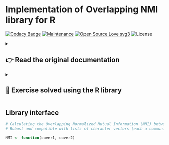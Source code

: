 # Implementation of Overlapping NMI library for R

[![Codacy Badge](https://app.codacy.com/project/badge/Grade/995b6a66d00f4901872d566d2ef1d4a6)](https://app.codacy.com/gh/R0mb0/Overlapping-NMI-R/dashboard?utm_source=gh&utm_medium=referral&utm_content=&utm_campaign=Badge_grade)
[![Maintenance](https://img.shields.io/badge/Maintained%3F-yes-green.svg)](https://github.com/R0mb0/Overlapping-NMI-R)
[![Open Source Love svg3](https://badges.frapsoft.com/os/v3/open-source.svg?v=103)](https://github.com/R0mb0/Overlapping-NMI-R)
![License](https://img.shields.io/badge/license-AGPLv3-blue.svg?style=plastic)

<details>
<summary>
   
## 👉 Read the original documentation

</summary>

An implementation of a Normalized Mutual Information (NMI) measure for sets of overlapping clusters.

Fully described in:
   "Normalized Mutual Information to evaluate overlapping community finding algorithms"
   by Aaron F. McDaid, Derek Greene, Neil Hurley
   http://arxiv.org/abs/1110.2515

Our method is based on the method described in Appendix B at the end of:
  "Detecting the overlapping and hierarchical community structure in complex networks"
  by Andrea Lancichinetti, Santo Fortunato and János Kertész
  http://iopscience.iop.org/1367-2630/11/3/033015/


== Usage ==

  make onmi
  onmi FILE1 FILE2

The filesnames record the sets of communities. A typical use case is to have
the "true" communities in one file and and those found by your algorithm
in the other file. One line per community. The nodes are
separated by whitespace, and any non-whitespace characters may be used in the
node names.


== Contact ==

Send any comments or queries or requests to aaronmcdaid@gmail.com


== Citation for Bibtex ==

@article{McDaidNMI,
    abstract = {Given the increasing popularity of algorithms for overlapping clustering, in
particular in social network analysis, quantitative measures are needed to
measure the accuracy of a method. Given a set of true clusters, and the set of
clusters found by an algorithm, these sets of clusters must be compared to see
how similar or different the sets are. A normalized measure is desirable in
many contexts, for example assigning a value of 0 where the two sets are
totally dissimilar, and 1 where they are identical. A measure based on
normalized mutual information, [1], has recently become popular. We demonstrate
unintuitive behaviour of this measure, and show how this can be corrected by
using a more conventional normalization. We compare the results to that of
other measures, such as the Omega index [2].},
    archivePrefix = {arXiv},
    author = {McDaid, Aaron F. and Greene, Derek and Hurley, Neil},
    citeulike-article-id = {9896732},
    citeulike-linkout-0 = {http://arxiv.org/abs/1110.2515},
    citeulike-linkout-1 = {http://arxiv.org/pdf/1110.2515},
    day = {11},
    eprint = {1110.2515},
    month = oct,
    posted-at = {2011-10-13 02:42:56},
    priority = {0},
    title = {Normalized Mutual Information to evaluate overlapping community finding algorithms},
    url = {http://arxiv.org/abs/1110.2515},
    year = {2011}
}

</details>

<details>
<summary>

## 📝 Exercise solved using the R library
   
</summary>

### Where the exercise has been taken 

The exercise is: 38.9.1/2 from this [book](https://www.networkatlas.eu/files/sna_book.pdf)  

### Exercise text 

Use the k-clique algorithm to find overlapping communities in the network at [http://www.networkatlas.eu/exercises/38/1/data.
txt](http://www.networkatlas.eu/exercises/38/1/data.txt). Test how many nodes are part of no community for k equal to 3, 4, and 5.

Compare the k-clique results with the coverage in [http://www.networkatlas.eu/exercises/38/2/comms.txt](http://www.networkatlas.eu/exercises/38/2/comms.txt), by using any variation of overlapping NMI from [https://github.com/aaronmcdaid/Overlapping-NMI](https://github.com/aaronmcdaid/Overlapping-NMI). For which value of k do you get the best performance?

### Library 

```R
# Calculating the Overlapping Normalized Mutual Information (NMI) between two covers
# Robust and compatible with lists of character vectors (each a community)

get_membership_matrix <- function(communities, all_nodes) {
  mat <- matrix(0, nrow=length(all_nodes), ncol=length(communities))
  rownames(mat) <- all_nodes
  for (j in seq_along(communities)) {
    idx <- match(communities[[j]], all_nodes)
    idx <- idx[!is.na(idx)]
    if (length(idx) > 0) {
      mat[idx, j] <- 1
    }
  }
  mat
}

NMI <- function(cover1, cover2) {
  all_nodes <- sort(unique(c(unlist(cover1), unlist(cover2))))
  X <- get_membership_matrix(cover1, all_nodes)
  Y <- get_membership_matrix(cover2, all_nodes)
  n <- length(all_nodes)
  safe_log2 <- function(x) ifelse(x > 0, log2(x), 0)
  cond_entropy <- function(A, B) {
    kA <- ncol(A)
    kB <- ncol(B)
    H <- 0
    for (i in 1:kA) {
      minH <- Inf
      for (j in 1:kB) {
        Nij <- sum(A[,i] & B[,j])
        if (Nij == 0) next
        Ni <- sum(A[,i])
        Nj <- sum(B[,j])
        pij <- Nij / n
        pi <- Ni / n
        pj <- Nj / n
        Hij <- 0
        if (pij > 0 && (pi * pj) > 0)
          Hij <- Hij - (pij) * safe_log2(pij / (pi * pj))
        if ((Ni-Nij) > 0 && (pi * (1-pj)) > 0)
          Hij <- Hij - ((Ni-Nij)/n) * safe_log2(((Ni-Nij)/n) / (pi*(1-pj)))
        if ((Nj-Nij) > 0 && ((1-pi)*pj) > 0)
          Hij <- Hij - ((Nj-Nij)/n) * safe_log2(((Nj-Nij)/n) / ((1-pi)*pj))
        if ((n-Ni-Nj+Nij) > 0 && ((1-pi)*(1-pj)) > 0)
          Hij <- Hij - ((n-Ni-Nj+Nij)/n) * safe_log2(((n-Ni-Nj+Nij)/n) / ((1-pi)*(1-pj)))
        if (!is.nan(Hij) && Hij < minH)
          minH <- Hij
      }
      if (is.finite(minH)) H <- H + minH
    }
    H / kA
  }
  H_XY <- cond_entropy(X, Y)
  H_YX <- cond_entropy(Y, X)
  NMI_value <- 1 - 0.5 * (H_XY + H_YX)
  NMI_value
}
```

### Exercise solution

```R
# Compare the k-clique results with the coverage in http://www.
# networkatlas.eu/exercises/38/2/comms.txt, by using any variation
# of overlapping NMI from https://github.com/aaronmcdaid/
# Overlapping-NMI. For which value of k do you get the best performance?

library(here)
library(igraph)

# Defining the k_clique_communities function for finding k-clique communities
k_clique_communities <- function(graph, k) {
  all_cliques <- cliques(graph, min = k, max = k)
  if (length(all_cliques) == 0) return(list())
  clique_graph <- make_empty_graph(n = length(all_cliques))
  for (i in seq_along(all_cliques)) {
    for (j in seq_len(i-1)) {
      if (length(intersect(all_cliques[[i]], all_cliques[[j]])) == (k-1)) {
        clique_graph <- add_edges(clique_graph, c(i, j))
      }
    }
  }
  comps <- components(clique_graph)
  communities <- lapply(seq_len(comps$no), function(comp_id) {
    idx <- which(comps$membership == comp_id)
    unique(unlist(all_cliques[idx]))
  })
  lapply(communities, function(x) V(graph)$name[x])
}

source(here("OverlappingNMI.R"))

# Loading the edge list and building the graph
edges <- read.table(here("data.txt"))
colnames(edges) <- c("from", "to", "weight")
g <- graph_from_data_frame(edges, directed=FALSE)

# Solution 

# Removing weights for clique percolation
g_unweighted <- delete_edge_attr(g, "weight")

# Loading the ground truth communities from comms.txt
comms_lines <- readLines(here("comms.txt"))
gt_communities <- lapply(comms_lines, function(line) strsplit(line, " ")[[1]])
gt_communities <- lapply(gt_communities, as.character)

# Defining a function for extracting k-clique communities as lists of character vectors
get_kc_comms <- function(graph, k) {
  kc <- k_clique_communities(graph, k)
  lapply(kc, as.character)
}

# Initializing a results data frame
results <- data.frame(k=integer(), nmi=numeric())

# Calculating the NMI for k = 3, 4, 5
for (k in 3:5) {
  cat(sprintf("Calculating for k = %d\n", k))
  detected <- get_kc_comms(g_unweighted, k)
  nmi_value <- NMI(gt_communities, detected)
  results <- rbind(results, data.frame(k=k, nmi=nmi_value))
  cat(sprintf("k = %d | NMI = %.4f\n", k, nmi_value))
}

cat("\nSummary of k-clique NMI results:\n")
print(results, row.names = FALSE)

best_k <- results$k[which.max(results$nmi)]
cat(sprintf("\nBest performance for k = %d (NMI = %.4f)\n", best_k, max(results$nmi)))
```
### Referenced repository 

[R0mb0/The_Atlas_for_the_Aspiring_Network_Scientist_exercises_in_R](https://github.com/R0mb0/The_Atlas_for_the_Aspiring_Network_Scientist_exercises_in_R)

</details>

## Library interface 

```R
# Calculating the Overlapping Normalized Mutual Information (NMI) between two covers
# Robust and compatible with lists of character vectors (each a community)

NMI <- function(cover1, cover2)
```
